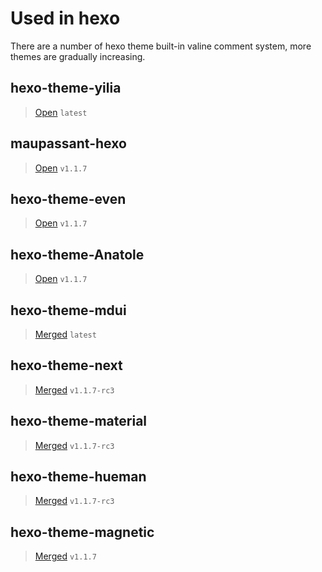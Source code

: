 # Used in hexo

There are a number of hexo theme built-in valine comment system, more themes are gradually increasing.

## hexo-theme-yilia
> [Open](https://github.com/litten/hexo-theme-yilia/pull/646) `latest`

## maupassant-hexo
> [Open](https://github.com/tufu9441/maupassant-hexo/pull/331) `v1.1.7`

## hexo-theme-even
> [Open](https://github.com/ahonn/hexo-theme-even/pull/179) `v1.1.7`

## hexo-theme-Anatole
> [Open](https://github.com/Ben02/hexo-theme-Anatole/pull/25) `v1.1.7`

## hexo-theme-mdui
> [Merged](https://github.com/Halyul/hexo-theme-mdui/pull/74) `latest`

## hexo-theme-next
> [Merged](https://github.com/iissnan/hexo-theme-next/pull/1959) `v1.1.7-rc3`

## hexo-theme-material
> [Merged](https://github.com/viosey/hexo-theme-material/pull/558) `v1.1.7-rc3`

## hexo-theme-hueman
> [Merged](https://github.com/ppoffice/hexo-theme-hueman/pull/186) `v1.1.7-rc3`

## hexo-theme-magnetic
> [Merged](https://github.com/klugjo/hexo-theme-magnetic/pull/14) `v1.1.7`

